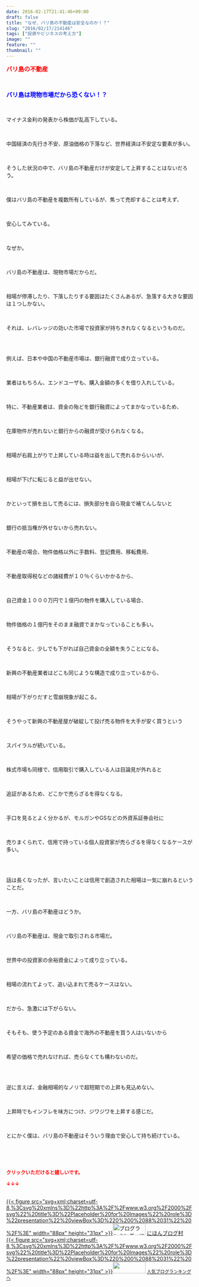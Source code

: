 ```yaml
---
date: 2016-02-17T21:41:46+09:00
draft: false
title: "なぜ、バリ島の不動産は安全なのか！？"
slug: "2016/02/17/214146"
tags: ["投資やビジネスの考え方"]
image: ""
feature: ""
thumbnail: ""
---
```

<p><font color="#ff0000" size="3"><strong>バリ島の不動産</strong></font></p><br/><p><font color="#0000ff" size="3"><strong>バリ島は現物市場だから恐くない！？</strong></font></p><br/><p>マイナス金利の発表から株価が乱高下している。</p><br/><p>中国経済の先行き不安、原油価格の下落など、世界経済は不安定な要素が多い。</p><br/><p>そうした状況の中で、バリ島の不動産だけが安定して上昇することはないだろう。</p><br/><p>僕はバリ島の不動産を複数所有しているが、焦って売却することは考えず、</p><br/><p>安心してみている。</p><br/><p>なぜか。</p><br/><p>バリ島の不動産は、現物市場だからだ。</p><br/><p>相場が停滞したり、下落したりする要因はたくさんあるが、急落する大きな要因は１つしかない。</p><br/><p>それは、レバレッジの効いた市場で投資家が持ちきれなくなるというものだ。</p><br/><br/><p>例えば、日本や中国の不動産市場は、銀行融資で成り立っている。</p><br/><p>業者はもちろん、エンドユーザも、購入金額の多くを借り入れしている。</p><br/><p>特に、不動産業者は、資金の殆どを銀行融資によってまかなっているため、</p><br/><p>在庫物件が売れないと銀行からの融資が受けられなくなる。</p><br/><p>相場が右肩上がりで上昇している時は益を出して売れるからいいが、</p><br/><p>相場が下げに転じると益が出せない。</p><br/><p>かといって損を出して売るには、損失部分を自ら現金で補てんしないと</p><br/><p>銀行の抵当権が外せないから売れない。</p><br/><p>不動産の場合、物件価格以外に手数料、登記費用、移転費用、</p><br/><p>不動産取得税などの諸経費が１０％くらいかかるから、</p><br/><p>自己資金１０００万円で１億円の物件を購入している場合、</p><br/><p>物件価格の１億円をそのまま融資でまかなっていることも多い。</p><br/><p>そうなると、少しでも下がれば自己資金の全額を失うことになる。</p><br/><p>新興の不動産業者はどこも同じような構造で成り立っているから、</p><br/><p>相場が下がりだすと雪崩現象が起こる。</p><br/><p>そうやって新興の不動産屋が破綻して投げ売る物件を大手が安く買うという</p><br/><p>スパイラルが続いている。</p><br/><p>株式市場も同様で、信用取引で購入している人は目論見が外れると</p><br/><p>追証があるため、どこかで売らざるを得なくなる。</p><br/><p>手口を見るとよく分かるが、モルガンやGSなどの外資系証券会社に</p><br/><p>売りまくられて、信用で持っている個人投資家が売らざるを得なくなるケースが多い。</p><br/><br/><p>話は長くなったが、言いたいことは信用で創造された相場は一気に崩れるということだ。</p><br/><p>一方、バリ島の不動産はどうか。</p><br/><p>バリ島の不動産は、現金で取引される市場だ。</p><br/><p>世界中の投資家の余裕資金によって成り立っている。</p><br/><p>相場の流れてよって、追い込まれて売るケースはない。</p><br/><p>だから、急激には下がらない。</p><br/><p>そもそも、使う予定のある資金で海外の不動産を買う人はいないから</p><br/><p>希望の価格で売れなければ、売らなくても構わないのだ。</p><br/><br/><p>逆に言えば、金融相場的なノリで超短期での上昇も見込めない。</p><br/><p>上昇時でもインフレを味方につけ、ジワジワを上昇する感じだ。</p><br/><p>とにかく僕は、バリ島の不動産はそういう理由で安心して持ち続けている。</p><br/><br/><br/><p><font color="#ff0000" size="2"><strong>クリックいただけると嬉しいです。<br/></strong></font></p><p><font color="#ff0000" size="2"><strong>↓↓↓</strong></font></p><p><br/><a href="http://www.blogmura.com/ranking.html" target="_blank">{{< figure src="svg+xml;charset=utf-8,%3Csvg%20xmlns%3D%22http%3A%2F%2Fwww.w3.org%2F2000%2Fsvg%22%20title%3D%22Placeholder%20for%20Images%22%20role%3D%22presentation%22%20viewBox%3D%220%200%2088%2031%22%20%2F%3E" width="88px" height="31px" >}}<noscript><img border="0" alt="ブログランキング・にほんブログ村へ" src="https://img-proxy.blog-video.jp/images?url=http%3A%2F%2Fwww.blogmura.com%2Fimg%2Fwww88_31.gif" width="88" height="31"></noscript></a> <a href="http://www.blogmura.com/ranking.html" target="_blank">にほんブログ村</a> <br/><a title="人気ブログランキングへ" href="link.php?1804582">{{< figure src="svg+xml;charset=utf-8,%3Csvg%20xmlns%3D%22http%3A%2F%2Fwww.w3.org%2F2000%2Fsvg%22%20title%3D%22Placeholder%20for%20Images%22%20role%3D%22presentation%22%20viewBox%3D%220%200%2088%2031%22%20%2F%3E" width="88px" height="31px" >}}<noscript><img border="0" src="https://blog.with2.net/img/banner/banner_22.gif" width="88" height="31"></noscript></a> <a style="FONT-SIZE: 12px" href="link.php?1804582">人気ブログランキングへ</a> </p>

